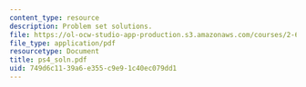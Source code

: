 ```yaml
---
content_type: resource
description: Problem set solutions.
file: https://ol-ocw-studio-app-production.s3.amazonaws.com/courses/2-611-marine-power-and-propulsion-fall-2006/749d6c1139a6e355c9e91c40ec079dd1_ps4_soln.pdf
file_type: application/pdf
resourcetype: Document
title: ps4_soln.pdf
uid: 749d6c11-39a6-e355-c9e9-1c40ec079dd1
---
```

